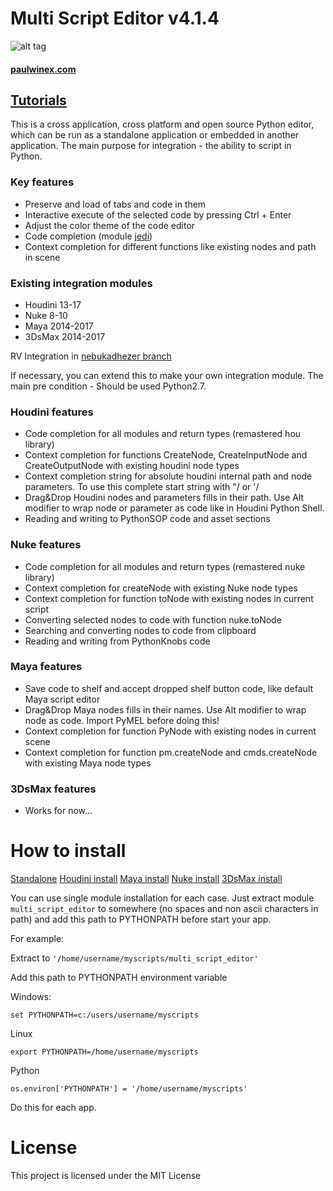 # Multi Script Editor v4.1.4

![alt tag](http://www.paulwinex.ru/wp-content/uploads/2015/04/mse_banner.jpg)

#### [paulwinex.com](http://paulwinex.com/portfolio/multi-script-editor/)

## [Tutorials](https://vimeo.com/channels/multiscripteditor)

This is a cross application, cross platform and open source Python editor, which can be run as a standalone application 
or embedded in another application. The main purpose for integration - the ability to script in Python.

### Key features

  - Preserve and load of tabs and code in them
  - Interactive execute of the selected code by pressing Ctrl + Enter
  - Adjust the color theme of the code editor
  - Code completion (module [jedi](https://github.com/davidhalter/jedi))
  - Context completion for different functions like existing nodes and path in scene

### Existing integration modules

  - Houdini 13-17
  - Nuke 8-10
  - Maya 2014-2017
  - 3DsMax 2014-2017
    
RV Integration in [nebukadhezer branch](https://github.com/nebukadhezer/multi_script_editor)

If necessary, you can extend this to make your own integration module.
The main pre condition - Should be used Python2.7.
 

### Houdini features
  - Code completion for all modules and return types (remastered hou library)
  - Context completion for functions CreateNode, CreateInputNode and CreateOutputNode with existing houdini node types
  - Context completion string for absolute houdini internal path and node parameters. To use this complete start string with "/ or '/
  - Drag&Drop Houdini nodes and parameters fills in their path. Use Alt modifier to wrap node or parameter as code like in Houdini Python Shell.
  - Reading and writing to PythonSOP code and asset sections 
 
### Nuke features
  - Code completion for all modules and return types (remastered nuke library)
  - Context completion for createNode with existing Nuke node types
  - Context completion for function toNode with existing nodes in current script
  - Converting selected nodes to code with function nuke.toNode
  - Searching and converting nodes to code from clipboard
  - Reading and writing from PythonKnobs code
   
### Maya features
  - Save code to shelf and accept dropped shelf button code, like default Maya script editor
  - Drag&Drop Maya nodes fills in their names. Use Alt modifier to wrap node as code. Import PyMEL before doing this!
  - Context completion for function PyNode with existing nodes in current scene
  - Context completion for function pm.createNode and cmds.createNode with existing Maya node types

### 3DsMax features
  - Works for now...


# How to install


[Standalone](https://github.com/nebukadhezer/multi_script_editor)
[Houdini install](https://github.com/nebukadhezer/multi_script_editor)
[Maya install](https://github.com/nebukadhezer/multi_script_editor)
[Nuke install](https://github.com/nebukadhezer/multi_script_editor)
[3DsMax install](https://github.com/nebukadhezer/multi_script_editor)

You can use single module installation for each case. Just extract module `multi_script_editor`
to somewhere (no spaces and non ascii characters in path) and add this path to PYTHONPATH before start your app.

For example:

Extract to `'/home/username/myscripts/multi_script_editor'`

Add this path to PYTHONPATH environment variable

Windows:

`set PYTHONPATH=c:/users/username/myscripts`

Linux

`export PYTHONPATH=/home/username/myscripts`

Python

`os.environ['PYTHONPATH'] = '/home/username/myscripts'`

Do this for each app.

# License

This project is licensed under the MIT License
